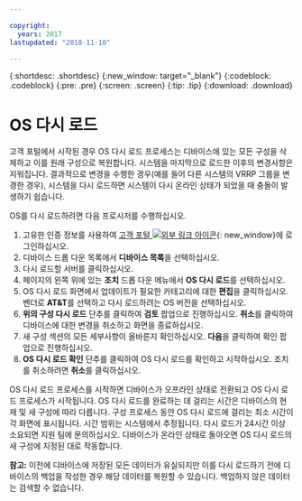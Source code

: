 ```yaml
---

copyright:
  years: 2017
lastupdated: "2018-11-10"

---
```


{:shortdesc: .shortdesc}
{:new_window: target="_blank"}
{:codeblock: .codeblock}
{:pre: .pre}
{:screen: .screen}
{:tip: .tip}
{:download: .download}

# OS 다시 로드
고객 포털에서 시작된 경우 OS 다시 로드 프로세스는 디바이스에 있는 모든 구성을 삭제하고 이를 원래 구성으로 복원합니다. 시스템을 마지막으로 로드한 이후의 변경사항은 지워집니다. 결과적으로 변경을 수행한 경우(예를 들어 다른 시스템의 VRRP 그룹을 변경한 경우), 시스템을 다시 로드하면 시스템이 다시 온라인 상태가 되었을 때 충돌이 발생하기 쉽습니다.

OS를 다시 로드하려면 다음 프로시저를 수행하십시오.

1. 고유한 인증 정보를 사용하여 [고객 포털 ![외부 링크 아이콘](../../icons/launch-glyph.svg "외부 링크 아이콘")](https://control.softlayer.com/){: new_window}에 로그인하십시오.
2. 디바이스 드롭 다운 목록에서 **디바이스 목록**을 선택하십시오.
3. 다시 로드할 서버를 클릭하십시오.
4. 페이지의 왼쪽 위에 있는 **조치** 드롭 다운 메뉴에서 **OS 다시 로드**를 선택하십시오.
5. OS 다시 로드 화면에서 업데이트가 필요한 카테고리에 대한 **편집**을 클릭하십시오. 벤더로 **AT&T**를 선택하고 다시 로드하려는 OS 버전을 선택하십시오. 
6. **위의 구성 다시 로드** 단추를 클릭하여 **검토** 팝업으로 진행하십시오. **취소**를 클릭하여 디바이스에 대한 변경을 취소하고 화면을 종료하십시오.
7. 새 구성 섹션의 모든 세부사항이 올바른지 확인하십시오. **다음**을 클릭하여 확인 팝업으로 진행하십시오.
8. **OS 다시 로드 확인** 단추를 클릭하여 OS 다시 로드를 확인하고 시작하십시오. 조치를 취소하려면 **취소**를 클릭하십시오.

OS 다시 로드 프로세스를 시작하면 디바이스가 오프라인 상태로 전환되고 OS 다시 로드 프로세스가 시작됩니다. OS 다시 로드를 완료하는 데 걸리는 시간은 디바이스의 현재 및 새 구성에 따라 다릅니다. 구성 프로세스 동안 OS 다시 로드에 걸리는 최소 시간이 각 화면에 표시됩니다. 시간 범위는 시스템에서 추정됩니다. 다시 로드가 24시간 이상 소요되면 지원 팀에 문의하십시오. 디바이스가 온라인 상태로 돌아오면 OS 다시 로드의 새 구성에 지정된 대로 작동합니다. 

**참고:** 이전에 디바이스에 저장된 모든 데이터가 유실되지만 이를 다시 로드하기 전에 디바이스의 백업을 작성한 경우 해당 데이터를 복원할 수 있습니다. 백업하지 않은 데이터는 검색할 수 없습니다.
